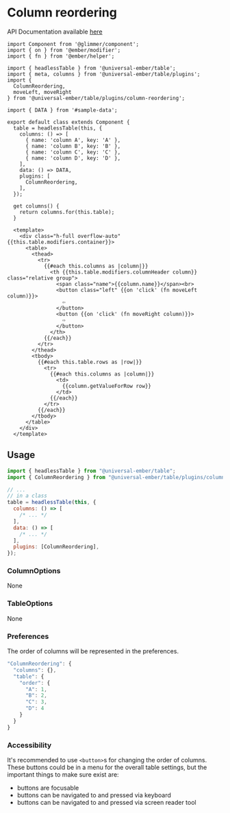 # Column reordering

API Documentation available [here][api-docs]

[api-docs]: /api/modules/plugins_column_reordering

<div class="featured-demo" data-demo-fit data-demo-tight>

```gjs live preview no-shadow
import Component from '@glimmer/component';
import { on } from '@ember/modifier';
import { fn } from '@ember/helper';

import { headlessTable } from '@universal-ember/table';
import { meta, columns } from '@universal-ember/table/plugins';
import {
  ColumnReordering,
  moveLeft, moveRight
} from '@universal-ember/table/plugins/column-reordering';

import { DATA } from '#sample-data';

export default class extends Component {
  table = headlessTable(this, {
    columns: () => [
      { name: 'column A', key: 'A' },
      { name: 'column B', key: 'B' },
      { name: 'column C', key: 'C' },
      { name: 'column D', key: 'D' },
    ],
    data: () => DATA,
    plugins: [
      ColumnReordering,
    ],
  });

  get columns() {
    return columns.for(this.table);
  }

  <template>
    <div class="h-full overflow-auto" {{this.table.modifiers.container}}>
      <table>
        <thead>
          <tr>
            {{#each this.columns as |column|}}
              <th {{this.table.modifiers.columnHeader column}} class="relative group">
                <span class="name">{{column.name}}</span><br>
                <button class="left" {{on 'click' (fn moveLeft column)}}>
                  ⇦
                </button>
                <button {{on 'click' (fn moveRight column)}}>
                  ⇨
                </button>
              </th>
            {{/each}}
          </tr>
        </thead>
        <tbody>
          {{#each this.table.rows as |row|}}
            <tr>
              {{#each this.columns as |column|}}
                <td>
                  {{column.getValueForRow row}}
                </td>
              {{/each}}
            </tr>
          {{/each}}
        </tbody>
      </table>
    </div>
  </template>
```

</div>

## Usage

```js
import { headlessTable } from "@universal-ember/table";
import { ColumnReordering } from "@universal-ember/table/plugins/column-reordering";

// ...
// in a class
table = headlessTable(this, {
  columns: () => [
    /* ... */
  ],
  data: () => [
    /* ... */
  ],
  plugins: [ColumnReordering],
});
```

### ColumnOptions

None

### TableOptions

None

### Preferences

The order of columns will be represented in the preferences.

```js
"ColumnReordering": {
  "columns": {},
  "table": {
    "order": {
      "A": 1,
      "B": 2,
      "C": 3,
      "D": 4
    }
  }
}
```

### Accessibility

It's recommended to use `<button>`s for changing the order of columns.
These buttons could be in a menu for the overall table settings,
but the important things to make sure exist are:

- buttons are focusable
- buttons can be navigated to and pressed via keyboard
- buttons can be navigated to and pressed via screen reader tool
